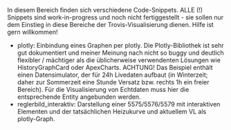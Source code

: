 In diesem Bereich finden sich verschiedene Code-Snippets. ALLE (!) Snippets sind work-in-progress und noch nicht fertiggestellt - sie sollen nur dem Einstieg in diese Bereiche der Trovis-Visualisierung dienen. Hilfe ist gern willkommen!

- plotly: Einbindung eines Graphen per plotly. Die Plotly-Bibliothek ist sehr gut dokumentiert und meiner Meinung nach nicht so buggy und deutlich flexibler / mächtiger als die üblicherweise verwendenten Lösungen wie HistoryGraphCard oder ApexCharts. ACHTUNG! Das Beispiel enthält einen Datensimulator, der für 24h Livedaten aufbaut (in Winterzeit; daher zur Sommerzeit eine Stunde Versatz bzw. rechts 1h ein freier Bereich). Für die Visualisierung von Echtdaten muss hier die entsprechende Entity angebunden werden.
- reglerbild_interaktiv: Darstellung einer 5575/5576/5579 mit interaktiven Elementen und der tatsächlichen Heizukurve und aktuellem VL als plotly-Graph.
